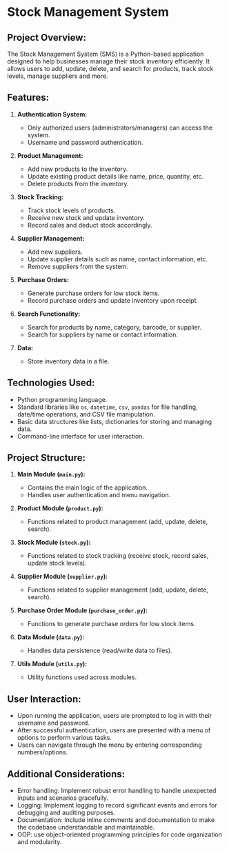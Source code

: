 #  Stock Management System

## Project Overview:
The Stock Management System (SMS) is a Python-based application designed to help businesses manage their stock inventory efficiently. It allows users to add, update, delete, and search for products, track stock levels, manage suppliers and more.

## Features:
1. **Authentication System:**
    - Only authorized users (administrators/managers) can access the system.
    - Username and password authentication.

2. **Product Management:**
    - Add new products to the inventory.
    - Update existing product details like name, price, quantity, etc.
    - Delete products from the inventory.

3. **Stock Tracking:**
    - Track stock levels of products.
    - Receive new stock and update inventory.
    - Record sales and deduct stock accordingly.

4. **Supplier Management:**
    - Add new suppliers.
    - Update supplier details such as name, contact information, etc.
    - Remove suppliers from the system.

5. **Purchase Orders:**
    - Generate purchase orders for low stock items.
    - Record purchase orders and update inventory upon receipt.

6. **Search Functionality:**
    - Search for products by name, category, barcode, or supplier.
    - Search for suppliers by name or contact information.

7. **Data:**
    - Store inventory data in a file.

## Technologies Used:
- Python programming language.
- Standard libraries like `os`, `datetime`, `csv`, `pandas` for file handling, date/time operations, and CSV file manipulation.
- Basic data structures like lists, dictionaries for storing and managing data.
- Command-line interface for user interaction.

## Project Structure:
1. **Main Module (`main.py`):**
    - Contains the main logic of the application.
    - Handles user authentication and menu navigation.

2. **Product Module (`product.py`):**
    - Functions related to product management (add, update, delete, search).

3. **Stock Module (`stock.py`):**
    - Functions related to stock tracking (receive stock, record sales, update stock levels).

4. **Supplier Module (`supplier.py`):**
    - Functions related to supplier management (add, update, delete, search).

5. **Purchase Order Module (`purchase_order.py`):**
    - Functions to generate purchase orders for low stock items.

6. **Data Module (`data.py`):**
    - Handles data persistence (read/write data to files).

7. **Utils Module (`utils.py`):**
    - Utility functions used across modules.

## User Interaction:
- Upon running the application, users are prompted to log in with their username and password.
- After successful authentication, users are presented with a menu of options to perform various tasks.
- Users can navigate through the menu by entering corresponding numbers/options.

## Additional Considerations:
- Error handling: Implement robust error handling to handle unexpected inputs and scenarios gracefully.
- Logging: Implement logging to record significant events and errors for debugging and auditing purposes.
- Documentation: Include inline comments and documentation to make the codebase understandable and maintainable.
- OOP: use object-oriented programming principles for code organization and modularity.
